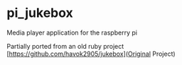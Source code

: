 # pi_jukebox

Media player application for the raspberry pi

Partially ported from an old ruby project
[https://github.com/havok2905/jukebox](Original Project)
